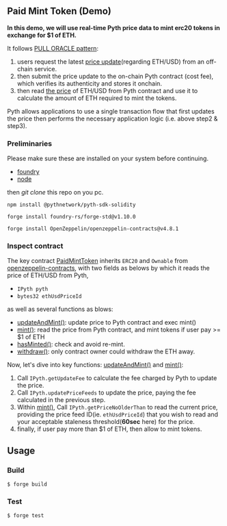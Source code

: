 ## Paid Mint Token (Demo)

**In this demo, we will use real-time Pyth price data to mint erc20 tokens in exchange for $1 of ETH.**

It follows [PULL ORACLE pattern](https://docs.pyth.network/price-feeds/pull-updates#pull-oracles):
1. users request the latest [price update](https://github.com/pyth-network/pyth-crosschain/blob/b6d40a728aeef32fb5a7f3f3ba83eb0ef82cc1cc/target_chains/ethereum/sdk/solidity/PythStructs.sol#L25)(regarding ETH/USD) from an off-chain service.
2. then submit the price update to the on-chain Pyth contract (cost fee), which verifies its authenticity and stores it onchain.
3. then read [the price]((https://github.com/pyth-network/pyth-crosschain/blob/b6d40a728aeef32fb5a7f3f3ba83eb0ef82cc1cc/target_chains/ethereum/sdk/solidity/PythStructs.sol#L13)) of ETH/USD from Pyth contract and use it to calculate the amount of ETH required to mint the tokens.

Pyth allows applications to use a single transaction flow that first updates the price then performs the necessary application logic (i.e. above step2 & step3).

### Preliminaries
Please make sure these are installed on your system before continuing.
* [foundry](https://book.getfoundry.sh/getting-started/installation)
* [node](https://nodejs.org/en/download/)

then *git clone* this repo on you pc.

```shell
npm install @pythnetwork/pyth-sdk-solidity

forge install foundry-rs/forge-std@v1.10.0

forge install OpenZeppelin/openzeppelin-contracts@v4.8.1

```



### Inspect contract
The key contract [PaidMintToken](./src/PaidMintToken.sol) inherits `ERC20` and `Ownable` from [openzeppelin-contracts](https://github.com/OpenZeppelin/openzeppelin-contracts), with two fields as belows by which it reads the price of ETH/USD from Pyth,
* `IPyth pyth`
* `bytes32 ethUsdPriceId`

as well as several functions as blows:
* [updateAndMint()](https://github.com/coldstar1993/PaidMintToken_Pyth_Cronos/blob/d233db8d8d341927b63da698cf01f4e3a3b92c7a/src/PaidMintToken.sol#L69): update price to Pyth contract and exec mint()
* [mint()](https://github.com/coldstar1993/PaidMintToken_Pyth_Cronos/blob/d233db8d8d341927b63da698cf01f4e3a3b92c7a/src/PaidMintToken.sol#L34): read the price from Pyth contract, and mint tokens if user pay >= $1 of ETH
* [hasMinted()](https://github.com/coldstar1993/PaidMintToken_Pyth_Cronos/blob/d233db8d8d341927b63da698cf01f4e3a3b92c7a/src/PaidMintToken.sol#L81): check and avoid re-mint.
* [withdraw()](https://github.com/coldstar1993/PaidMintToken_Pyth_Cronos/blob/d233db8d8d341927b63da698cf01f4e3a3b92c7a/src/PaidMintToken.sol#L86): only contract owner could withdraw the ETH away. 

Now, let's dive into key functions: [updateAndMint()](https://github.com/coldstar1993/PaidMintToken_Pyth_Cronos/blob/d233db8d8d341927b63da698cf01f4e3a3b92c7a/src/PaidMintToken.sol#L69) and [mint()](https://github.com/coldstar1993/PaidMintToken_Pyth_Cronos/blob/d233db8d8d341927b63da698cf01f4e3a3b92c7a/src/PaidMintToken.sol#L34):
1. Call `IPyth.getUpdateFee` to calculate the fee charged by Pyth to update the price.
2. Call `IPyth.updatePriceFeeds` to update the price, paying the fee calculated in the previous step.
3. Within [mint()](https://github.com/coldstar1993/PaidMintToken_Pyth_Cronos/blob/d233db8d8d341927b63da698cf01f4e3a3b92c7a/src/PaidMintToken.sol#L34), Call `IPyth.getPriceNoOlderThan` to read the current price, providing the price feed ID(ie. `ethUsdPriceId`) that you wish to read and your acceptable staleness threshold(**60sec** here) for the price.
4. finally, if user pay more than $1 of ETH, then allow to mint tokens.


## Usage

### Build

```shell
$ forge build
```

### Test

```shell
$ forge test
```
